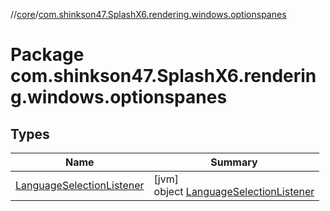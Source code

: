 //[core](../../index.md)/[com.shinkson47.SplashX6.rendering.windows.optionspanes](index.md)

# Package com.shinkson47.SplashX6.rendering.windows.optionspanes

## Types

| Name | Summary |
|---|---|
| [LanguageSelectionListener](-language-selection-listener/index.md) | [jvm]<br>object [LanguageSelectionListener](-language-selection-listener/index.md) |
